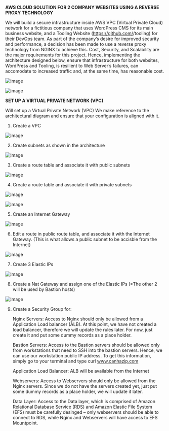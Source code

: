 **AWS CLOUD SOLUTION FOR 2 COMPANY WEBSITES USING A REVERSE PROXY TECHNOLOGY**

We will build a secure infrastructure inside AWS VPC (Virtual Private Cloud) network for a fictitious company  that uses WordPress CMS for its main business website, and a Tooling Website (https://github.com/<your-name>/tooling) for their DevOps team. As part of the company’s desire for improved security and performance, a decision has been made to use a reverse proxy technology from NGINX to achieve this.
Cost, Security, and Scalability are the major requirements for this project. Hence, implementing the architecture designed below, ensure that infrastructure for both websites, WordPress and Tooling, is resilient to Web Server’s failures, can accomodate to increased traffic and, at the same time, has reasonable cost.
  
![image](https://user-images.githubusercontent.com/67065306/136455349-9646ab29-7828-4432-a69b-626caa3a7322.png)
  
  
![image](https://user-images.githubusercontent.com/67065306/136625145-421d6470-e0a5-4154-962a-3aedd3bd44bb.png)

  
 **SET UP A VIRTUAL PRIVATE NETWORK (VPC)**
  
  Will set up a Virtual Private Network (VPC)
  We make reference to the architectural diagram and ensure that your configuration is aligned with it.

  1. Create a VPC
  
  ![image](https://user-images.githubusercontent.com/67065306/136627813-81ddaaf4-fc74-4d7f-a370-147c8f6fcc7f.png)

  2. Create subnets as shown in the architecture
  
  ![image](https://user-images.githubusercontent.com/67065306/137033087-47f4b85e-ba38-423b-b8d5-fe6253a83b39.png)

    
  3. Create a route table and associate it with public subnets
  
  ![image](https://user-images.githubusercontent.com/67065306/137033035-543a2262-42e6-45b6-8294-d9b9d7516e17.png)

    
  4. Create a route table and associate it with private subnets
  
  ![image](https://user-images.githubusercontent.com/67065306/137033489-b7cd7b57-98d1-4f92-829a-c92695381902.png)

  ![image](https://user-images.githubusercontent.com/67065306/137033533-8231ef84-b855-4578-b5ad-5949b16dda16.png)

    
  5. Create an Internet Gateway
  
 ![image](https://user-images.githubusercontent.com/67065306/137033662-e570c753-a550-469b-94af-c64a7aa7b4a1.png)
  
 6. Edit a route in public route table, and associate it with the Internet Gateway. (This is what allows a public subnet to be accisble from the Internet)

 ![image](https://user-images.githubusercontent.com/67065306/137033742-0c89255e-e489-4775-8b16-b9bdceeeea84.png)

    
  7. Create 3 Elastic IPs
  
  ![image](https://user-images.githubusercontent.com/67065306/137035302-a1d5f516-2753-4c60-b68a-b1f33f997507.png)

  8. Create a Nat Gateway and assign one of the Elastic IPs (*The other 2 will be used by Bastion hosts)
  
  ![image](https://user-images.githubusercontent.com/67065306/137035757-96bf6fe2-fe7f-4535-b9f6-5d4a1dc22528.png)
  
  9. Create a Security Group for:

     Nginx Servers: Access to Nginx should only be allowed from a Application Load balancer (ALB). At this point, we have not created a load balancer, 
     therefore we will update the rules later. For now, just create it and put some dummy records as a place holder.
  
  
  
  
     Bastion Servers: Access to the Bastion servers should be allowed only from workstations that need to SSH into the bastion servers. Hence, we can 
     use our workstation public IP address. To get this information, simply go to your terminal and type curl www.canhazip.com
  
  
     Application Load Balancer: ALB will be available from the Internet
  
  
     Webservers: Access to Webservers should only be allowed from the Nginx servers. Since we do not have the servers created yet, 
     just put some dummy records as a place holder, we will update it later.
  
  
     Data Layer: Access to the Data layer, which is comprised of Amazon Relational Database Service (RDS) and Amazon Elastic File System (EFS) 
     must be carefully desinged – only webservers should be able to connect to RDS, while Nginx and Webservers will have access to EFS Mountpoint.
  
